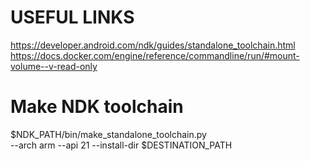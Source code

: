 
# USEFUL LINKS

https://developer.android.com/ndk/guides/standalone_toolchain.html
https://docs.docker.com/engine/reference/commandline/run/#mount-volume--v-read-only

# Make NDK toolchain

$NDK_PATH/bin/make_standalone_toolchain.py \
    --arch arm --api 21 --install-dir $DESTINATION_PATH


